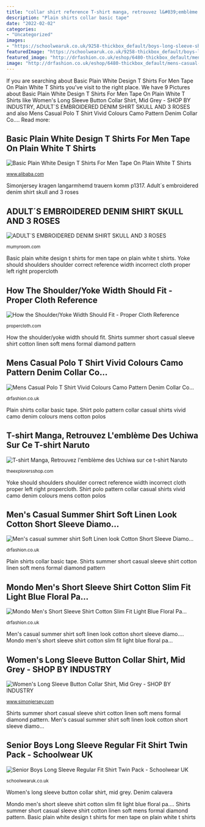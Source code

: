 ```yaml
---
title: "collar shirt reference T-shirt manga, retrouvez l&#039;emblème des uchiwa sur ce t-shirt naruto"
description: "Plain shirts collar basic tape"
date: "2022-02-02"
categories:
- "Uncategorized"
images:
- "https://schoolwearuk.co.uk/9258-thickbox_default/boys-long-sleeve-shirt-twin-pack.jpg"
featuredImage: "https://schoolwearuk.co.uk/9258-thickbox_default/boys-long-sleeve-shirt-twin-pack.jpg"
featured_image: "http://drfashion.co.uk/eshop/6480-thickbox_default/mens-casual-polo-t-shirt-vivid-colours-camo-pattern-denim-collar-cotton-2095-t-shirts-polos.jpg"
image: "http://drfashion.co.uk/eshop/6480-thickbox_default/mens-casual-polo-t-shirt-vivid-colours-camo-pattern-denim-collar-cotton-2095-t-shirts-polos.jpg"
---
```


If you are searching about Basic Plain White Design T Shirts For Men Tape On Plain White T Shirts you've visit to the right place. We have 9 Pictures about Basic Plain White Design T Shirts For Men Tape On Plain White T Shirts like Women&#039;s Long Sleeve Button Collar Shirt, Mid Grey - SHOP BY INDUSTRY, ADULT´S EMBROIDERED DENIM SHIRT SKULL AND 3 ROSES and also Mens Casual Polo T Shirt Vivid Colours Camo Pattern Denim Collar Co.... Read more:

## Basic Plain White Design T Shirts For Men Tape On Plain White T Shirts

![Basic Plain White Design T Shirts For Men Tape On Plain White T Shirts](http://sc01.alicdn.com/kf/HTB1vwE2JXXXXXXEXpXXq6xXFXXXb/200120174/HTB1vwE2JXXXXXXEXpXXq6xXFXXXb.jpg "Adult´s embroidered denim shirt skull and 3 roses")

<small>www.alibaba.com</small>

Simonjersey kragen langarmhemd trauern komm p1317. Adult´s embroidered denim shirt skull and 3 roses

## ADULT´S EMBROIDERED DENIM SHIRT SKULL AND 3 ROSES

![ADULT´S EMBROIDERED DENIM SHIRT SKULL AND 3 ROSES](https://mumyroom.com/3932-productogrande/adults-printed-denim-shirt-skull-and-3-roses.jpg "Basic plain white design t shirts for men tape on plain white t shirts")

<small>mumyroom.com</small>

Basic plain white design t shirts for men tape on plain white t shirts. Yoke should shoulders shoulder correct reference width incorrect cloth proper left right propercloth

## How The Shoulder/Yoke Width Should Fit - Proper Cloth Reference

![How the Shoulder/Yoke Width Should Fit - Proper Cloth Reference](https://propercloth.com/reference/wp-content/uploads/2013/10/shoulders.jpg "Yoke should shoulders shoulder correct reference width incorrect cloth proper left right propercloth")

<small>propercloth.com</small>

How the shoulder/yoke width should fit. Shirts summer short casual sleeve shirt cotton linen soft mens formal diamond pattern

## Mens Casual Polo T Shirt Vivid Colours Camo Pattern Denim Collar Co...

![Mens Casual Polo T Shirt Vivid Colours Camo Pattern Denim Collar Co...](http://drfashion.co.uk/eshop/6480-thickbox_default/mens-casual-polo-t-shirt-vivid-colours-camo-pattern-denim-collar-cotton-2095-t-shirts-polos.jpg "Mondo men&#039;s short sleeve shirt cotton slim fit light blue floral pa...")

<small>drfashion.co.uk</small>

Plain shirts collar basic tape. Shirt polo pattern collar casual shirts vivid camo denim colours mens cotton polos

## T-shirt Manga, Retrouvez L&#039;emblème Des Uchiwa Sur Ce T-shirt Naruto

![T-shirt Manga, Retrouvez l&#039;emblème des Uchiwa sur ce t-shirt Naruto](https://theexplorersshop.com/261-thickbox_default/uchiha-clan-tshirt-noir.jpg "Men&#039;s casual summer shirt soft linen look cotton short sleeve diamo...")

<small>theexplorersshop.com</small>

Yoke should shoulders shoulder correct reference width incorrect cloth proper left right propercloth. Shirt polo pattern collar casual shirts vivid camo denim colours mens cotton polos

## Men&#039;s Casual Summer Shirt Soft Linen Look Cotton Short Sleeve Diamo...

![Men&#039;s casual summer shirt Soft Linen look Cotton Short Sleeve Diamo...](http://drfashion.co.uk/eshop/6584-thickbox_default/mens-casual-summer-shirt-soft-linen-look-cotton-short-sleeve-diamond-pattern-2295-casual-and-formal-shirts.jpg "Adult´s embroidered denim shirt skull and 3 roses")

<small>drfashion.co.uk</small>

Plain shirts collar basic tape. Shirts summer short casual sleeve shirt cotton linen soft mens formal diamond pattern

## Mondo Men&#039;s Short Sleeve Shirt Cotton Slim Fit Light Blue Floral Pa...

![Mondo Men&#039;s Short Sleeve Shirt Cotton Slim Fit Light Blue Floral Pa...](http://drfashion.co.uk/eshop/7562-thickbox_default/mondo-mens-short-sleeve-shirt-cotton-slim-fit-light-blue-floral-pattern-pocket-2795-casual-and-formal-shirts.jpg "Denim calavera")

<small>drfashion.co.uk</small>

Men&#039;s casual summer shirt soft linen look cotton short sleeve diamo.... Mondo men&#039;s short sleeve shirt cotton slim fit light blue floral pa...

## Women&#039;s Long Sleeve Button Collar Shirt, Mid Grey - SHOP BY INDUSTRY

![Women&#039;s Long Sleeve Button Collar Shirt, Mid Grey - SHOP BY INDUSTRY](https://www.simonjersey.com/images/womens-long-sleeve-button-collar-shirt-mid-grey-p1317-143590_image.jpg "Adult´s embroidered denim shirt skull and 3 roses")

<small>www.simonjersey.com</small>

Shirts summer short casual sleeve shirt cotton linen soft mens formal diamond pattern. Men&#039;s casual summer shirt soft linen look cotton short sleeve diamo...

## Senior Boys Long Sleeve Regular Fit Shirt Twin Pack - Schoolwear UK

![Senior Boys Long Sleeve Regular Fit Shirt Twin Pack - Schoolwear UK](https://schoolwearuk.co.uk/9258-thickbox_default/boys-long-sleeve-shirt-twin-pack.jpg "Men&#039;s casual summer shirt soft linen look cotton short sleeve diamo...")

<small>schoolwearuk.co.uk</small>

Women&#039;s long sleeve button collar shirt, mid grey. Denim calavera

Mondo men&#039;s short sleeve shirt cotton slim fit light blue floral pa.... Shirts summer short casual sleeve shirt cotton linen soft mens formal diamond pattern. Basic plain white design t shirts for men tape on plain white t shirts
